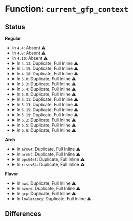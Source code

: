 # Function: <code>current_gfp_context</code>

## Status
<b>Regular</b>
<ul>
<li>
In <code>4.4</code>: Absent ⚠️
</li>
<li>
In <code>4.8</code>: Absent ⚠️
</li>
<li>
In <code>4.10</code>: Absent ⚠️
</li>
<li>
<details>
<summary>In <code>4.13</code>: Duplicate, Full Inline ⚠️</summary>

**Collision:** Static Duplication

**Inline:** Full

**Transformation:** False

**Instances:**

```
In mm/page_alloc.c (ffffffff811c4e7d)
Location: include/linux/sched/mm.h:157
Inline: True
Inline callers:
  - mm/page_alloc.c:alloc_contig_range
  - mm/page_alloc.c:__alloc_pages_nodemask
```
```
In mm/vmscan.c (ffffffff811d52e7)
Location: include/linux/sched/mm.h:157
Inline: True
Inline callers:
  - mm/vmscan.c:node_reclaim
  - mm/vmscan.c:try_to_free_mem_cgroup_pages
  - mm/vmscan.c:try_to_free_pages
```
</details>
</li>
<li>
<details>
<summary>In <code>4.15</code>: Duplicate, Full Inline ⚠️</summary>

**Collision:** Static Duplication

**Inline:** Full

**Transformation:** False

**Instances:**

```
In mm/page_alloc.c (ffffffff811d9c4d)
Location: include/linux/sched/mm.h:158
Inline: True
Inline callers:
  - mm/page_alloc.c:alloc_contig_range
  - mm/page_alloc.c:__alloc_pages_nodemask
```
```
In mm/vmscan.c (ffffffff811ea817)
Location: include/linux/sched/mm.h:158
Inline: True
Inline callers:
  - mm/vmscan.c:node_reclaim
  - mm/vmscan.c:try_to_free_mem_cgroup_pages
  - mm/vmscan.c:try_to_free_pages
```
</details>
</li>
<li>
<details>
<summary>In <code>4.18</code>: Duplicate, Full Inline ⚠️</summary>

**Collision:** Static Duplication

**Inline:** Full

**Transformation:** False

**Instances:**

```
In mm/page_alloc.c (ffffffff811fa52d)
Location: include/linux/sched/mm.h:152
Inline: True
Inline callers:
  - mm/page_alloc.c:alloc_contig_range
  - mm/page_alloc.c:__alloc_pages_nodemask
```
```
In mm/vmscan.c (ffffffff8120bf8f)
Location: include/linux/sched/mm.h:152
Inline: True
Inline callers:
  - mm/vmscan.c:__node_reclaim
  - mm/vmscan.c:try_to_free_mem_cgroup_pages
  - mm/vmscan.c:try_to_free_pages
```
</details>
</li>
<li>
<details>
<summary>In <code>5.0</code>: Duplicate, Full Inline ⚠️</summary>

**Collision:** Static Duplication

**Inline:** Full

**Transformation:** False

**Instances:**

```
In mm/page_alloc.c (ffffffff8120cc9d)
Location: include/linux/sched/mm.h:152
Inline: True
Inline callers:
  - mm/page_alloc.c:alloc_contig_range
  - mm/page_alloc.c:__alloc_pages_nodemask
```
```
In mm/vmscan.c (ffffffff8121ecd9)
Location: include/linux/sched/mm.h:152
Inline: True
Inline callers:
  - mm/vmscan.c:node_reclaim
  - mm/vmscan.c:try_to_free_mem_cgroup_pages
  - mm/vmscan.c:try_to_free_pages
```
</details>
</li>
<li>
<details>
<summary>In <code>5.3</code>: Duplicate, Full Inline ⚠️</summary>

**Collision:** Static Duplication

**Inline:** Full

**Transformation:** False

**Instances:**

```
In mm/vmscan.c (ffffffff8122e3b9)
Location: include/linux/sched/mm.h:178
Inline: True
Inline callers:
  - mm/vmscan.c:node_reclaim
  - mm/vmscan.c:node_reclaim
  - mm/vmscan.c:try_to_free_mem_cgroup_pages
  - mm/vmscan.c:try_to_free_mem_cgroup_pages
  - mm/vmscan.c:try_to_free_pages
  - mm/vmscan.c:try_to_free_pages
```
```
In mm/page_alloc.c (ffffffff8127307d)
Location: include/linux/sched/mm.h:178
Inline: True
Inline callers:
  - mm/page_alloc.c:alloc_contig_range
  - mm/page_alloc.c:alloc_contig_range
  - mm/page_alloc.c:__alloc_pages_nodemask
  - mm/page_alloc.c:__alloc_pages_nodemask
```
</details>
</li>
<li>
<details>
<summary>In <code>5.4</code>: Duplicate, Full Inline ⚠️</summary>

**Collision:** Static Duplication

**Inline:** Full

**Transformation:** False

**Instances:**

```
In mm/vmscan.c (ffffffff8123c549)
Location: include/linux/sched/mm.h:180
Inline: True
Inline callers:
  - mm/vmscan.c:node_reclaim
  - mm/vmscan.c:node_reclaim
  - mm/vmscan.c:try_to_free_mem_cgroup_pages
  - mm/vmscan.c:try_to_free_mem_cgroup_pages
  - mm/vmscan.c:try_to_free_pages
  - mm/vmscan.c:try_to_free_pages
```
```
In mm/page_alloc.c (ffffffff81281eed)
Location: include/linux/sched/mm.h:180
Inline: True
Inline callers:
  - mm/page_alloc.c:alloc_contig_range
  - mm/page_alloc.c:alloc_contig_range
  - mm/page_alloc.c:__alloc_pages_nodemask
  - mm/page_alloc.c:__alloc_pages_nodemask
```
</details>
</li>
<li>
<details>
<summary>In <code>5.8</code>: Duplicate, Full Inline ⚠️</summary>

**Collision:** Static Duplication

**Inline:** Full

**Transformation:** False

**Instances:**

```
In mm/vmscan.c (ffffffff812694bc)
Location: include/linux/sched/mm.h:182
Inline: True
Inline callers:
  - mm/vmscan.c:__node_reclaim
  - mm/vmscan.c:__node_reclaim
  - mm/vmscan.c:try_to_free_mem_cgroup_pages
  - mm/vmscan.c:try_to_free_mem_cgroup_pages
  - mm/vmscan.c:try_to_free_pages
  - mm/vmscan.c:try_to_free_pages
```
```
In mm/percpu.c (ffffffff8127af75)
Location: include/linux/sched/mm.h:182
Inline: True
Inline callers:
  - mm/percpu.c:pcpu_alloc
```
```
In mm/page_alloc.c (ffffffff812b17df)
Location: include/linux/sched/mm.h:182
Inline: True
Inline callers:
  - mm/page_alloc.c:alloc_contig_range
  - mm/page_alloc.c:alloc_contig_range
  - mm/page_alloc.c:__alloc_pages_nodemask
  - mm/page_alloc.c:__alloc_pages_nodemask
```
</details>
</li>
<li>
<details>
<summary>In <code>5.11</code>: Duplicate, Full Inline ⚠️</summary>

**Collision:** Static Duplication

**Inline:** Full

**Transformation:** False

**Instances:**

```
In mm/vmscan.c (ffffffff81273fee)
Location: include/linux/sched/mm.h:155
Inline: True
Inline callers:
  - mm/vmscan.c:__node_reclaim
  - mm/vmscan.c:try_to_free_mem_cgroup_pages
  - mm/vmscan.c:try_to_free_pages
```
```
In mm/percpu.c (ffffffff812859ac)
Location: include/linux/sched/mm.h:155
Inline: True
Inline callers:
  - mm/percpu.c:pcpu_alloc
```
```
In mm/page_alloc.c (ffffffff812bd15f)
Location: include/linux/sched/mm.h:155
Inline: True
Inline callers:
  - mm/page_alloc.c:alloc_contig_range
  - mm/page_alloc.c:__alloc_pages_nodemask
```
</details>
</li>
<li>
<details>
<summary>In <code>5.13</code>: Duplicate, Full Inline ⚠️</summary>

**Collision:** Static Duplication

**Inline:** Full

**Transformation:** False

**Instances:**

```
In mm/vmscan.c (ffffffff81278e30)
Location: include/linux/sched/mm.h:156
Inline: True
Inline callers:
  - mm/vmscan.c:__node_reclaim
  - mm/vmscan.c:try_to_free_mem_cgroup_pages
  - mm/vmscan.c:try_to_free_pages
```
```
In mm/percpu.c (ffffffff8128a555)
Location: include/linux/sched/mm.h:156
Inline: True
Inline callers:
  - mm/percpu.c:pcpu_alloc
```
```
In mm/page_alloc.c (ffffffff812c2006)
Location: include/linux/sched/mm.h:156
Inline: True
Inline callers:
  - mm/page_alloc.c:alloc_contig_range
  - mm/page_alloc.c:__alloc_pages
```
</details>
</li>
<li>
<details>
<summary>In <code>5.15</code>: Duplicate, Full Inline ⚠️</summary>

**Collision:** Static Duplication

**Inline:** Full

**Transformation:** False

**Instances:**

```
In mm/vmscan.c (ffffffff812b6c0f)
Location: include/linux/sched/mm.h:156
Inline: True
Inline callers:
  - mm/vmscan.c:__node_reclaim
  - mm/vmscan.c:try_to_free_mem_cgroup_pages
  - mm/vmscan.c:try_to_free_pages
```
```
In mm/percpu.c (ffffffff812ca975)
Location: include/linux/sched/mm.h:156
Inline: True
Inline callers:
  - mm/percpu.c:pcpu_alloc
```
```
In mm/page_alloc.c (ffffffff81305980)
Location: include/linux/sched/mm.h:156
Inline: True
Inline callers:
  - mm/page_alloc.c:alloc_contig_range
  - mm/page_alloc.c:__alloc_pages
```
</details>
</li>
<li>
<details>
<summary>In <code>5.19</code>: Duplicate, Full Inline ⚠️</summary>

**Collision:** Static Duplication

**Inline:** Full

**Transformation:** False

**Instances:**

```
In mm/vmscan.c (ffffffff81312b0f)
Location: include/linux/sched/mm.h:203
Inline: True
Inline callers:
  - mm/vmscan.c:__node_reclaim
  - mm/vmscan.c:try_to_free_mem_cgroup_pages
  - mm/vmscan.c:try_to_free_pages
```
```
In mm/percpu.c (ffffffff8132825c)
Location: include/linux/sched/mm.h:203
Inline: True
Inline callers:
  - mm/percpu.c:pcpu_alloc
```
```
In mm/page_alloc.c (ffffffff81371e9f)
Location: include/linux/sched/mm.h:203
Inline: True
Inline callers:
  - mm/page_alloc.c:alloc_contig_range
  - mm/page_alloc.c:__alloc_pages
```
```
In fs/ext4/extents.c (ffffffff814cbce4)
Location: include/linux/sched/mm.h:203
Inline: True
Inline callers:
  - fs/ext4/extents.c:ext4_ext_truncate
  - fs/ext4/extents.c:ext4_ext_truncate
```
```
In fs/ext4/inline.c (ffffffff814df4bd)
Location: include/linux/sched/mm.h:203
Inline: True
Inline callers:
  - fs/ext4/inline.c:ext4_inline_data_truncate
```
```
In fs/ext4/page-io.c (ffffffff8150984c)
Location: include/linux/sched/mm.h:203
Inline: True
Inline callers:
  - fs/ext4/page-io.c:ext4_bio_write_page
```
</details>
</li>
<li>
<details>
<summary>In <code>6.2</code>: Duplicate, Full Inline ⚠️</summary>

**Collision:** Static Duplication

**Inline:** Full

**Transformation:** False

**Instances:**

```
In mm/vmscan.c (ffffffff81385f55)
Location: include/linux/sched/mm.h:203
Inline: True
Inline callers:
  - mm/vmscan.c:__node_reclaim
  - mm/vmscan.c:try_to_free_mem_cgroup_pages
  - mm/vmscan.c:try_to_free_pages
```
```
In mm/percpu.c (ffffffff8139d4cc)
Location: include/linux/sched/mm.h:203
Inline: True
Inline callers:
  - mm/percpu.c:pcpu_alloc
```
```
In mm/page_alloc.c (ffffffff813ef6bf)
Location: include/linux/sched/mm.h:203
Inline: True
Inline callers:
  - mm/page_alloc.c:alloc_contig_range
  - mm/page_alloc.c:__alloc_pages
```
```
In mm/huge_memory.c (ffffffff81441be0)
Location: include/linux/sched/mm.h:203
Inline: True
Inline callers:
  - mm/huge_memory.c:split_huge_page_to_list
```
```
In fs/ext4/extents.c (ffffffff815643a4)
Location: include/linux/sched/mm.h:203
Inline: True
Inline callers:
  - fs/ext4/extents.c:ext4_ext_truncate
  - fs/ext4/extents.c:ext4_ext_truncate
```
```
In fs/ext4/inline.c (ffffffff815785d1)
Location: include/linux/sched/mm.h:203
Inline: True
Inline callers:
  - fs/ext4/inline.c:ext4_inline_data_truncate
```
```
In fs/ext4/page-io.c (ffffffff815a443e)
Location: include/linux/sched/mm.h:203
Inline: True
Inline callers:
  - fs/ext4/page-io.c:ext4_bio_write_page
```
</details>
</li>
<li>
<details>
<summary>In <code>6.5</code>: Duplicate, Full Inline ⚠️</summary>

**Collision:** Static Duplication

**Inline:** Full

**Transformation:** False

**Instances:**

```
In mm/vmscan.c (ffffffff813b9222)
Location: include/linux/sched/mm.h:235
Inline: True
Inline callers:
  - mm/vmscan.c:__node_reclaim
  - mm/vmscan.c:try_to_free_mem_cgroup_pages
  - mm/vmscan.c:try_to_free_pages
```
```
In mm/percpu.c (ffffffff813d05fc)
Location: include/linux/sched/mm.h:235
Inline: True
Inline callers:
  - mm/percpu.c:pcpu_alloc
```
```
In mm/page_alloc.c (ffffffff8142323f)
Location: include/linux/sched/mm.h:235
Inline: True
Inline callers:
  - mm/page_alloc.c:alloc_contig_range
  - mm/page_alloc.c:__alloc_pages
```
```
In mm/huge_memory.c (ffffffff81477587)
Location: include/linux/sched/mm.h:235
Inline: True
Inline callers:
  - mm/huge_memory.c:split_huge_page_to_list
```
```
In fs/ext4/extents.c (ffffffff8159c08c)
Location: include/linux/sched/mm.h:235
Inline: True
Inline callers:
  - fs/ext4/extents.c:ext4_ext_truncate
```
```
In fs/ext4/page-io.c (ffffffff815dae40)
Location: include/linux/sched/mm.h:235
Inline: True
Inline callers:
  - fs/ext4/page-io.c:ext4_bio_write_folio
```
</details>
</li>
<li>
<details>
<summary>In <code>6.8</code>: Duplicate, Full Inline ⚠️</summary>

**Collision:** Static Duplication

**Inline:** Full

**Transformation:** False

**Instances:**

```
In mm/vmscan.c (ffffffff813e2222)
Location: include/linux/sched/mm.h:235
Inline: True
Inline callers:
  - mm/vmscan.c:__node_reclaim
  - mm/vmscan.c:try_to_free_mem_cgroup_pages
  - mm/vmscan.c:try_to_free_pages
```
```
In mm/percpu.c (ffffffff813fafbc)
Location: include/linux/sched/mm.h:235
Inline: True
Inline callers:
  - mm/percpu.c:pcpu_alloc
```
```
In mm/page_alloc.c (ffffffff8145016f)
Location: include/linux/sched/mm.h:235
Inline: True
Inline callers:
  - mm/page_alloc.c:alloc_contig_range
  - mm/page_alloc.c:__alloc_pages
```
```
In mm/huge_memory.c (ffffffff814a6cf8)
Location: include/linux/sched/mm.h:235
Inline: True
Inline callers:
  - mm/huge_memory.c:split_huge_page_to_list
```
```
In fs/ext4/extents.c (ffffffff815d4d3c)
Location: include/linux/sched/mm.h:235
Inline: True
Inline callers:
  - fs/ext4/extents.c:ext4_ext_truncate
```
```
In fs/ext4/page-io.c (ffffffff81613662)
Location: include/linux/sched/mm.h:235
Inline: True
Inline callers:
  - fs/ext4/page-io.c:ext4_bio_write_folio
```
</details>
</li>
</ul>
<b>Arch</b>
<ul>
<li>
<details>
<summary>In <code>arm64</code>: Duplicate, Full Inline ⚠️</summary>

**Collision:** Static Duplication

**Inline:** Full

**Transformation:** False

**Instances:**

```
In mm/vmscan.c (ffff8000102cd764)
Location: include/linux/sched/mm.h:180
Inline: True
Inline callers:
  - mm/vmscan.c:node_reclaim
  - mm/vmscan.c:node_reclaim
  - mm/vmscan.c:try_to_free_mem_cgroup_pages
  - mm/vmscan.c:try_to_free_mem_cgroup_pages
  - mm/vmscan.c:try_to_free_pages
  - mm/vmscan.c:try_to_free_pages
```
```
In mm/page_alloc.c (ffff80001031a674)
Location: include/linux/sched/mm.h:180
Inline: True
Inline callers:
  - mm/page_alloc.c:alloc_contig_range
  - mm/page_alloc.c:alloc_contig_range
  - mm/page_alloc.c:__alloc_pages_nodemask
  - mm/page_alloc.c:__alloc_pages_nodemask
```
</details>
</li>
<li>
<details>
<summary>In <code>armhf</code>: Duplicate, Full Inline ⚠️</summary>

**Collision:** Static Duplication

**Inline:** Full

**Transformation:** False

**Instances:**

```
In mm/vmscan.c (c04f74bc)
Location: include/linux/sched/mm.h:180
Inline: True
Inline callers:
  - mm/vmscan.c:try_to_free_mem_cgroup_pages
  - mm/vmscan.c:try_to_free_pages
```
```
In mm/page_alloc.c (c0534c10)
Location: include/linux/sched/mm.h:180
Inline: True
Inline callers:
  - mm/page_alloc.c:alloc_contig_range
  - mm/page_alloc.c:__alloc_pages_nodemask
```
</details>
</li>
<li>
<details>
<summary>In <code>ppc64el</code>: Duplicate, Full Inline ⚠️</summary>

**Collision:** Static Duplication

**Inline:** Full

**Transformation:** False

**Instances:**

```
In mm/vmscan.c (c00000000038b19c)
Location: include/linux/sched/mm.h:180
Inline: True
Inline callers:
  - mm/vmscan.c:node_reclaim
  - mm/vmscan.c:node_reclaim
  - mm/vmscan.c:try_to_free_mem_cgroup_pages
  - mm/vmscan.c:try_to_free_mem_cgroup_pages
  - mm/vmscan.c:try_to_free_pages
  - mm/vmscan.c:try_to_free_pages
```
```
In mm/page_alloc.c (c0000000003ed940)
Location: include/linux/sched/mm.h:180
Inline: True
Inline callers:
  - mm/page_alloc.c:alloc_contig_range
  - mm/page_alloc.c:alloc_contig_range
  - mm/page_alloc.c:__alloc_pages_nodemask
  - mm/page_alloc.c:__alloc_pages_nodemask
```
</details>
</li>
<li>
<details>
<summary>In <code>riscv64</code>: Duplicate, Full Inline ⚠️</summary>

**Collision:** Static Duplication

**Inline:** Full

**Transformation:** False

**Instances:**

```
In mm/vmscan.c (ffffffe0001ebc48)
Location: include/linux/sched/mm.h:180
Inline: True
Inline callers:
  - mm/vmscan.c:try_to_free_mem_cgroup_pages
  - mm/vmscan.c:try_to_free_mem_cgroup_pages
  - mm/vmscan.c:try_to_free_pages
  - mm/vmscan.c:try_to_free_pages
```
```
In mm/page_alloc.c (ffffffe00021fe28)
Location: include/linux/sched/mm.h:180
Inline: True
Inline callers:
  - mm/page_alloc.c:alloc_contig_range
  - mm/page_alloc.c:alloc_contig_range
  - mm/page_alloc.c:__alloc_pages_nodemask
  - mm/page_alloc.c:__alloc_pages_nodemask
```
</details>
</li>
</ul>
<b>Flavor</b>
<ul>
<li>
<details>
<summary>In <code>aws</code>: Duplicate, Full Inline ⚠️</summary>

**Collision:** Static Duplication

**Inline:** Full

**Transformation:** False

**Instances:**

```
In mm/vmscan.c (ffffffff81234b99)
Location: include/linux/sched/mm.h:180
Inline: True
Inline callers:
  - mm/vmscan.c:node_reclaim
  - mm/vmscan.c:node_reclaim
  - mm/vmscan.c:try_to_free_mem_cgroup_pages
  - mm/vmscan.c:try_to_free_mem_cgroup_pages
  - mm/vmscan.c:try_to_free_pages
  - mm/vmscan.c:try_to_free_pages
```
```
In mm/page_alloc.c (ffffffff8127a53d)
Location: include/linux/sched/mm.h:180
Inline: True
Inline callers:
  - mm/page_alloc.c:alloc_contig_range
  - mm/page_alloc.c:alloc_contig_range
  - mm/page_alloc.c:__alloc_pages_nodemask
  - mm/page_alloc.c:__alloc_pages_nodemask
```
</details>
</li>
<li>
<details>
<summary>In <code>azure</code>: Duplicate, Full Inline ⚠️</summary>

**Collision:** Static Duplication

**Inline:** Full

**Transformation:** False

**Instances:**

```
In mm/vmscan.c (ffffffff81227c09)
Location: include/linux/sched/mm.h:180
Inline: True
Inline callers:
  - mm/vmscan.c:node_reclaim
  - mm/vmscan.c:node_reclaim
  - mm/vmscan.c:try_to_free_mem_cgroup_pages
  - mm/vmscan.c:try_to_free_mem_cgroup_pages
  - mm/vmscan.c:try_to_free_pages
  - mm/vmscan.c:try_to_free_pages
```
```
In mm/page_alloc.c (ffffffff8126c42d)
Location: include/linux/sched/mm.h:180
Inline: True
Inline callers:
  - mm/page_alloc.c:alloc_contig_range
  - mm/page_alloc.c:alloc_contig_range
  - mm/page_alloc.c:__alloc_pages_nodemask
  - mm/page_alloc.c:__alloc_pages_nodemask
```
</details>
</li>
<li>
<details>
<summary>In <code>gcp</code>: Duplicate, Full Inline ⚠️</summary>

**Collision:** Static Duplication

**Inline:** Full

**Transformation:** False

**Instances:**

```
In mm/vmscan.c (ffffffff81232939)
Location: include/linux/sched/mm.h:180
Inline: True
Inline callers:
  - mm/vmscan.c:node_reclaim
  - mm/vmscan.c:node_reclaim
  - mm/vmscan.c:try_to_free_mem_cgroup_pages
  - mm/vmscan.c:try_to_free_mem_cgroup_pages
  - mm/vmscan.c:try_to_free_pages
  - mm/vmscan.c:try_to_free_pages
```
```
In mm/page_alloc.c (ffffffff812782dd)
Location: include/linux/sched/mm.h:180
Inline: True
Inline callers:
  - mm/page_alloc.c:alloc_contig_range
  - mm/page_alloc.c:alloc_contig_range
  - mm/page_alloc.c:__alloc_pages_nodemask
  - mm/page_alloc.c:__alloc_pages_nodemask
```
</details>
</li>
<li>
<details>
<summary>In <code>lowlatency</code>: Duplicate, Full Inline ⚠️</summary>

**Collision:** Static Duplication

**Inline:** Full

**Transformation:** False

**Instances:**

```
In mm/vmscan.c (ffffffff81241df9)
Location: include/linux/sched/mm.h:180
Inline: True
Inline callers:
  - mm/vmscan.c:node_reclaim
  - mm/vmscan.c:node_reclaim
  - mm/vmscan.c:try_to_free_mem_cgroup_pages
  - mm/vmscan.c:try_to_free_mem_cgroup_pages
  - mm/vmscan.c:try_to_free_pages
  - mm/vmscan.c:try_to_free_pages
```
```
In mm/page_alloc.c (ffffffff81287ecd)
Location: include/linux/sched/mm.h:180
Inline: True
Inline callers:
  - mm/page_alloc.c:alloc_contig_range
  - mm/page_alloc.c:alloc_contig_range
  - mm/page_alloc.c:__alloc_pages_nodemask
  - mm/page_alloc.c:__alloc_pages_nodemask
```
</details>
</li>
</ul>

## Differences
